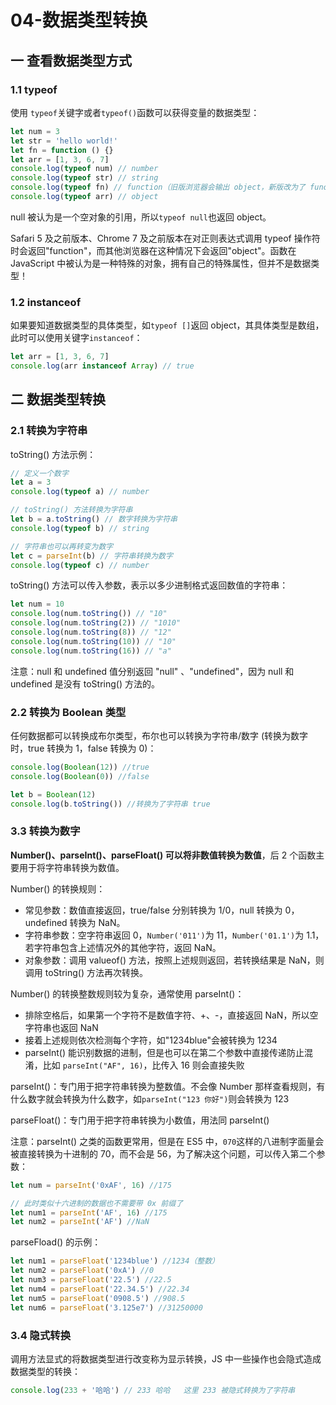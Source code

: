 # 04-数据类型转换

## 一 查看数据类型方式

### 1.1 typeof

使用 `typeof`关键字或者`typeof()`函数可以获得变量的数据类型：

```js
let num = 3
let str = 'hello world!'
let fn = function () {}
let arr = [1, 3, 6, 7]
console.log(typeof num) // number
console.log(typeof str) // string
console.log(typeof fn) // function（旧版浏览器会输出 object，新版改为了 function）
console.log(typeof arr) // object
```

null 被认为是一个空对象的引用，所以`typeof null`也返回 object。

Safari 5 及之前版本、Chrome 7 及之前版本在对正则表达式调用 typeof 操作符时会返回"function"，而其他浏览器在这种情况下会返回"object"。函数在 JavaScript 中被认为是一种特殊的对象，拥有自己的特殊属性，但并不是数据类型！

### 1.2 instanceof

如果要知道数据类型的具体类型，如`typeof []`返回 object，其具体类型是数组，此时可以使用关键字`instanceof`：

```js
let arr = [1, 3, 6, 7]
console.log(arr instanceof Array) // true
```

## 二 数据类型转换

### 2.1 转换为字符串

toString() 方法示例：

```js
// 定义一个数字
let a = 3
console.log(typeof a) // number

// toString() 方法转换为字符串
let b = a.toString() // 数字转换为字符串
console.log(typeof b) // string

// 字符串也可以再转变为数字
let c = parseInt(b) // 字符串转换为数字
console.log(typeof c) // number
```

toString() 方法可以传入参数，表示以多少进制格式返回数值的字符串：

```js
let num = 10
console.log(num.toString()) // "10"
console.log(num.toString(2)) // "1010"
console.log(num.toString(8)) // "12"
console.log(num.toString(10)) // "10"
console.log(num.toString(16)) // "a"
```

注意：null 和 undefined 值分别返回 "null" 、"undefined"，因为 null 和 undefined 是没有 toString() 方法的。

### 2.2 转换为 Boolean 类型

任何数据都可以转换成布尔类型，布尔也可以转换为字符串/数字 (转换为数字时，true 转换为 1，false 转换为 0)：

```js
console.log(Boolean(12)) //true
console.log(Boolean(0)) //false

let b = Boolean(12)
console.log(b.toString()) //转换为了字符串 true
```

### 3.3 转换为数字

**Number()、parseInt()、parseFloat() 可以将非数值转换为数值**，后 2 个函数主要用于将字符串转换为数值。

Number() 的转换规则：

- 常见参数：数值直接返回，true/false 分别转换为 1/0，null 转换为 0，undefined 转换为 NaN。
- 字符串参数：空字符串返回 0，`Number('011')`为 11，`Number('01.1')`为 1.1，若字符串包含上述情况外的其他字符，返回 NaN。
- 对象参数：调用 valueof() 方法，按照上述规则返回，若转换结果是 NaN，则调用 toString() 方法再次转换。

Number() 的转换整数规则较为复杂，通常使用 parseInt()：

- 排除空格后，如果第一个字符不是数值字符、+、-，直接返回 NaN，所以空字符串也返回 NaN
- 接着上述规则依次检测每个字符，如"1234blue"会被转换为 1234
- parseInt() 能识别数据的进制，但是也可以在第二个参数中直接传递防止混淆，比如 `parseInt("AF", 16)`，比传入 16 则会直接失败

parseInt()：专门用于把字符串转换为整数值。不会像 Number 那样查看规则，有什么数字就会转换为什么数字，如`parseInt("123 你好")`则会转换为 123

parseFloat()：专门用于把字符串转换为小数值，用法同 parseInt()

注意：parseInt() 之类的函数更常用，但是在 ES5 中，`070`这样的八进制字面量会被直接转换为十进制的 70，而不会是 56，为了解决这个问题，可以传入第二个参数：

```js
let num = parseInt('0xAF', 16) //175

// 此时类似十六进制的数据也不需要带 0x 前缀了
let num1 = parseInt('AF', 16) //175
let num2 = parseInt('AF') //NaN
```

parseFload() 的示例：

```js
let num1 = parseFloat('1234blue') //1234（整数）
let num2 = parseFloat('0xA') //0
let num3 = parseFloat('22.5') //22.5
let num4 = parseFloat('22.34.5') //22.34
let num5 = parseFloat('0908.5') //908.5
let num6 = parseFloat('3.125e7') //31250000
```

### 3.4 隐式转换

调用方法显式的将数据类型进行改变称为显示转换，JS 中一些操作也会隐式造成数据类型的转换：

```js
console.log(233 + '哈哈') // 233 哈哈   这里 233 被隐式转换为了字符串
```
